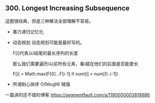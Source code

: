 ## 300. Longest Increasing Subsequence
这题很经典，但是三种解法全部理解不容易。

- 暴力递归记忆化
- 动态规划
    动态规划可能是最好写的。
    
    F[i]代表以i结尾的最长序列的长度
    
    那么我们需要遍历i以前所有元素，看i插在他们的后面是否能更长
    
    F[i] = Math.max(F[0]...F[i-1] if num[i] > num[0..i-1])
- 所谓耐心排序
    O(NlogN) 贼强

一篇讲的还不错的博客
https://segmentfault.com/a/1190000003819886